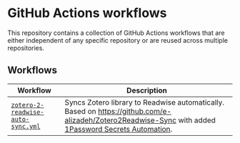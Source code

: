 # GitHub Actions workflows

This repository contains a collection of GitHub Actions workflows that are either independent of any specific repository or are reused across multiple repositories.

## Workflows

| Workflow | Description |
| -------- | ----------- |
| [`zotero-2-readwise-auto-sync.yml`](./.github/workflows/zotero-2-readwise-auto-sync.yml) | Syncs Zotero library to Readwise automatically. Based on <https://github.com/e-alizadeh/Zotero2Readwise-Sync> with added [1Password Secrets Automation](https://developer.1password.com/docs/secrets-automation). |
